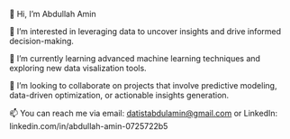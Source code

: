 👋 Hi, I’m Abdullah Amin

👀 I’m interested in leveraging data to uncover insights and drive informed decision-making.

🌱 I’m currently learning advanced machine learning techniques and exploring new data visalization tools.

💞️ I’m looking to collaborate on projects that involve predictive modeling, data-driven optimization, or actionable insights generation.

📫 You can reach me via email: datistabdulamin@gmail.com or LinkedIn: linkedin.com/in/abdullah-amin-0725722b5
